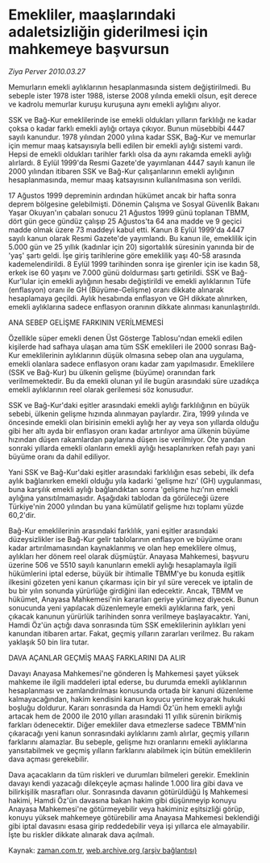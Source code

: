 # Emekliler, maaşlarındaki adaletsizliğin giderilmesi için mahkemeye başvursun

*Ziya Perver 2010.03.27*

<tr><td class="metin" colspan="2" style="padding-top: 20px; padding-left: 5px; ">Memurların emekli aylıklarının hesaplanmasında sistem değiştirilmedi. Bu sebeple ister 1978 ister 1988, isterse 2008 yılında emekli olsun, eşit derece ve kadrolu memurlar kuruşu kuruşuna aynı emekli aylığını alıyor.</td></tr><tr><td class="metin" colspan="2" style="padding-top: 20px; padding-left: 5px; "><p>SSK ve Bağ-Kur emeklilerinde ise emekli oldukları yılların farklılığı ne kadar çoksa o kadar farklı emekli aylığı ortaya çıkıyor. Bunun müsebbibi 4447 sayılı kanundur. 1978 yılından 2000 yılına kadar SSK, Bağ-Kur ve memurlar için memur maaş katsayısıyla belli edilen bir emekli aylığı sistemi vardı. Hepsi de emekli oldukları tarihler farklı olsa da aynı rakamda emekli aylığı alırlardı. 8 Eylül 1999'da Resmi Gazete'de yayımlanan 4447 sayılı kanun ile 2000 yılından itibaren SSK ve Bağ-Kur çalışanlarının emekli aylığının hesaplanmasında, memur maaş katsayısının kullanılmasına son verildi.
<p>17 Ağustos 1999 depreminin ardından hükümet ancak bir hafta sonra deprem bölgesine gelebilmişti. Dönemin Çalışma ve Sosyal Güvenlik Bakanı Yaşar Okuyan'ın çabaları sonucu 21 Ağustos 1999 günü toplanan TBMM, dört gün gece gündüz çalışıp 25 Ağustos'ta 64 ana madde ve 9 geçici madde olmak üzere 73 maddeyi kabul etti. Kanun 8 Eylül 1999'da 4447 sayılı kanun olarak Resmi Gazete'de yayımlandı. Bu kanun ile, emeklilik için 5.000 gün ve 25 yıllık (kadınlar için 20) sigortalılık süresinin yanında bir de 'yaş' şartı geldi. İşe giriş tarihlerine göre emeklilik yaşı 40-58 arasında kademelendirildi. 8 Eylül 1999 tarihinden sonra işe girenler için ise kadın 58, erkek ise 60 yaşını ve 7.000 günü doldurması şartı getirildi. SSK ve Bağ-Kur'lular için emekli aylığının hesabı değiştirildi ve emekli aylıklarının Tüfe (enflasyon) oranı ile GH (Büyüme-Gelişme) oranı dikkate alınarak hesaplamaya geçildi. Aylık hesabında enflasyon ve GH dikkate alınırken, emekli aylıklarına sadece enflasyon oranının dikkate alınması kanunlaştırıldı.
<p>ANA SEBEP GELİŞME FARKININ VERİLMEMESİ
<p>Özellikle süper emekli denen Üst Gösterge Tablosu'ndan emekli edilen kişilerde had safhaya ulaşan ama tüm SSK emeklileri ile 2000 sonrası Bağ-Kur emeklilerinin aylıklarının düşük olmasına sebep olan ana uygulama, emekli olanlara sadece enflasyon oranı kadar zam yapılmasıdır. Emeklilere (SSK ve Bağ-Kur) bu ülkenin gelişme (büyüme) oranından fark verilmemektedir. Bu da emekli olunan yıl ile bugün arasındaki süre uzadıkça emekli aylıklarının reel olarak gerilemesi söz konusudur.
<p>SSK ve Bağ-Kur'daki eşitler arasındaki emekli aylığı farklılığının en büyük sebebi, ülkenin gelişme hızında alınmayan paylardır. Zira, 1999 yılında ve öncesinde emekli olan birisinin emekli aylığı her ay veya son yıllarda olduğu gibi her altı ayda bir enflasyon oranı kadar artırılıyor ama ülkenin büyüme hızından düşen rakamlardan paylarına düşen ise verilmiyor. Öte yandan sonraki yıllarda emekli olanların emekli aylığı hesaplanırken refah payı yani büyüme oranı da dahil ediliyor.
<p>Yani SSK ve Bağ-Kur'daki eşitler arasındaki farklılığın esas sebebi, ilk defa aylık bağlanırken emekli olduğu yıla kadarki 'gelişme hızı' (GH) uygulanması, buna karşılık emekli aylığı bağlandıktan sonra 'gelişme hızı'nın emekli aylığına yansıtılmamasıdır. Aşağıdaki tablodan da görüleceği üzere Türkiye'nin 2000 yılından bu yana kümülatif gelişme hızı toplamı yüzde 60,2'dir.
<p>Bağ-Kur emeklilerinin arasındaki farklılık, yani eşitler arasındaki düzeysizlikler ise Bağ-Kur gelir tablolarının enflasyon ve büyüme oranı kadar artırılmamasından kaynaklanmış ve olan hep emeklilere olmuş, aylıkları her dönem reel olarak düşmüştür. Anayasa Mahkemesi, başvuru üzerine 506 ve 5510 sayılı kanunların emekli aylığı hesaplamayla ilgili hükümlerini iptal ederse, büyük bir ihtimalle TBMM'ye bu konuda eşitlik ilkesini gözeten yeni kanun çıkarması için bir yıl süre verecek ve iptalin de bu bir yılın sonunda yürürlüğe girdiğini ilan edecektir. Ancak, TBMM ve hükümet, Anayasa Mahkemesi'nin kararları geriye yürümez diyecek. Bunun sonucunda yeni yapılacak düzenlemeyle emekli aylıklarına fark, yeni çıkacak kanunun yürürlük tarihinden sonra verilmeye başlayacaktır. Yani, Hamdi Öz'ün açtığı dava sonrasında tüm SSK emeklilerinin aylıkları yeni kanundan itibaren artar. Fakat, geçmiş yılların zararları verilmez. Bu rakam yaklaşık 50 bin lira tutar.
<p>DAVA AÇANLAR GEÇMİŞ MAAŞ FARKLARINI DA ALIR
<p>Davayı Anayasa Mahkemesi'ne gönderen İş Mahkemesi şayet yüksek mahkeme ile ilgili maddeleri iptal ederse, bu durumda emekli aylıklarının hesaplanması ve zamlandırılması konusunda ortada bir kanuni düzenleme kalmayacağından, hakim kendisini kanun koyucu yerine koyarak hukuki boşluğu doldurur. Kararı sonrasında da Hamdi Öz'ün hem emekli aylığı artacak hem de 2000 ile 2010 yılları arasındaki 11 yıllık sürenin birikmiş farkları ödenecektir. Diğer emekliler dava etmezlerse sadece TBMM'nin çıkaracağı yeni kanun sonrasındaki aylıklarını zamlı alırlar, geçmiş yılların farklarını alamazlar. Bu sebeple, gelişme hızı oranlarını emekli aylıklarına yansıtabilmek ve geçmiş yılların farklarını alabilmek için bütün emeklilerin dava açması gerekebilir.
<p>Dava açacakların da tüm riskleri ve durumları bilmeleri gerekir. Emeklinin davayı kendi yazacağı dilekçeyle açması halinde 1.000 lira gibi dava ve bilirkişilik masrafları olur. Sonrasında davanın götürüldüğü İş Mahkemesi hakimi, Hamdi Öz'ün davasına bakan hakim gibi düşünmeyip konuyu Anayasa Mahkemesi'ne götürmeyebilir veya hakiminiz eşitsizliği görüp, konuyu yüksek mahkemeye götürebilir ama Anayasa Mahkemesi beklendiği gibi iptal davasını esasa girip reddedebilir veya işi yıllarca ele almayabilir. İşte bu riskler dikkate alınarak dava açılmalı. <br/></p></p></p></p></p></p></p></p></p></p></td></tr>

Kaynak: [zaman.com.tr](http://zaman.com.tr/yazar.do?yazino=966238), [web.archive.org (arşiv bağlantısı)](http://web.archive.org/web/20100329171240/http://www.zaman.com.tr:80/yazar.do?yazino=966238)
